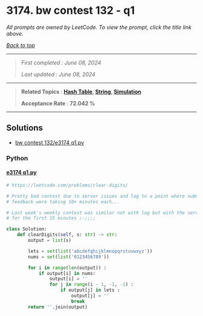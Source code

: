 # 3174. bw contest 132 - q1

*All prompts are owned by LeetCode. To view the prompt, click the title link above.*

*[Back to top](<../README.md>)*

------

> *First completed : June 08, 2024*
>
> *Last updated : June 08, 2024*


------

> **Related Topics** : **[Hash Table](<by_topic/Hash Table.md>), [String](<by_topic/String.md>), [Simulation](<by_topic/Simulation.md>)**
>
> **Acceptance Rate** : **72.042 %**


------

## Solutions

- [bw contest 132/e3174 q1.py](<../my-submissions/bw contest 132/e3174 q1.py>)
### Python
#### [e3174 q1.py](<../my-submissions/bw contest 132/e3174 q1.py>)
```Python
# https://leetcode.com/problems/clear-digits/

# Pretty bad contest due to server issues and lag to a point where submissions and
# feedback were taking 10+ minutes each...

# Last week's weekly contest was similar not with lag but with the servers being down 
# for the first 15 minutes ;-;;;;

class Solution:
    def clearDigits(self, s: str) -> str:
        output = list(s)

        lets = set(list('abcdefghijklmnopqrstuvwxyz'))
        nums = set(list('0123456789'))

        for i in range(len(output)) :
            if output[i] in nums:
                output[i] = ''
                for j in range(i - 1, -1, -1) :
                    if output[j] in lets :
                        output[j] = ''
                        break
        return ''.join(output)
```

